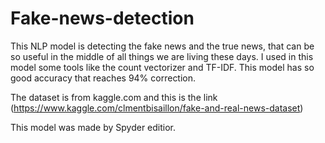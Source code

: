 # Fake-news-detection
This NLP model is detecting the fake news and the true news, that can be so useful in the middle of all things we are living these days. I used in this model some tools like the count vectorizer and TF-IDF. This model has so good accuracy that reaches 94% correction.

The dataset is from kaggle.com and this is the link (https://www.kaggle.com/clmentbisaillon/fake-and-real-news-dataset)

This model was made by Spyder editior.

